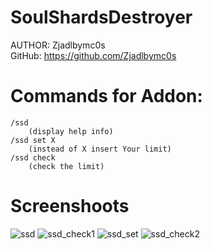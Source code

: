 # SoulShardsDestroyer

AUTHOR: Zjadlbymc0s<br />
GitHub: https://github.com/Zjadlbymc0s

# Commands for Addon: 
	/ssd 
		(display help info)
	/ssd set X
		(instead of X insert Your limit)
	/ssd check
		(check the limit)
		
# Screenshoots
		
![ssd](https://user-images.githubusercontent.com/36198797/80830755-d5dea300-8be9-11ea-96f8-9225a15caad8.jpg)
![ssd_check1](https://user-images.githubusercontent.com/36198797/80830842-00306080-8bea-11ea-81ea-a4a15293aaa2.jpg)
![ssd_set](https://user-images.githubusercontent.com/36198797/80830859-04f51480-8bea-11ea-8642-5cdfa0479540.jpg)
![ssd_check2](https://user-images.githubusercontent.com/36198797/80830846-01fa2400-8bea-11ea-8d67-dddb84aed43a.jpg)
